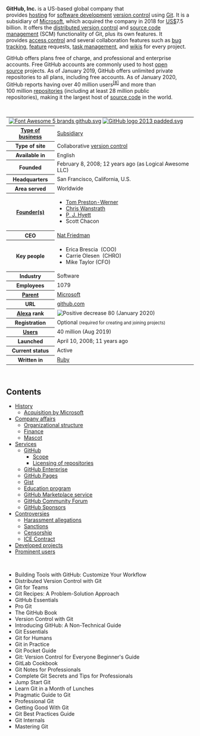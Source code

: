 
<p><strong>GitHub, Inc.</strong>&nbsp;is a US-based global company that provides&nbsp;<a title="Internet hosting service" href="https://en.wikipedia.org/wiki/Internet_hosting_service">hosting</a>&nbsp;for&nbsp;<a title="Software development" href="https://en.wikipedia.org/wiki/Software_development">software development</a>&nbsp;<a title="Version control" href="https://en.wikipedia.org/wiki/Version_control">version control</a>&nbsp;using&nbsp;<a title="Git" href="https://en.wikipedia.org/wiki/Git">Git</a>. It is a subsidiary of&nbsp;<a title="" href="https://en.wikipedia.org/wiki/Microsoft">Microsoft</a>, which acquired the company in 2018 for&nbsp;<a class="mw-redirect" title="US$" href="https://en.wikipedia.org/wiki/US$">US$</a>7.5 billion.&nbsp;It offers the&nbsp;<a title="Distributed version control" href="https://en.wikipedia.org/wiki/Distributed_version_control">distributed version control</a>&nbsp;and&nbsp;<a class="mw-redirect" title="Source code management" href="https://en.wikipedia.org/wiki/Source_code_management">source code management</a>&nbsp;(SCM) functionality of Git, plus its own features. It provides&nbsp;<a title="Access control" href="https://en.wikipedia.org/wiki/Access_control">access control</a>&nbsp;and several collaboration features such as&nbsp;<a title="Bug tracking system" href="https://en.wikipedia.org/wiki/Bug_tracking_system">bug tracking</a>,&nbsp;<a title="Software feature" href="https://en.wikipedia.org/wiki/Software_feature">feature</a>&nbsp;requests,&nbsp;<a title="Task management" href="https://en.wikipedia.org/wiki/Task_management">task management</a>, and&nbsp;<a title="Wiki" href="https://en.wikipedia.org/wiki/Wiki">wikis</a>&nbsp;for every project.</p>
<p>GitHub offers plans free of charge, and professional and enterprise accounts.&nbsp;Free GitHub accounts are commonly used to host&nbsp;<a title="Open-source software" href="https://en.wikipedia.org/wiki/Open-source_software">open source</a>&nbsp;projects.&nbsp;As of January 2019, GitHub offers unlimited private repositories to all plans, including free accounts.&nbsp;As of January 2020, GitHub reports having over 40&nbsp;million users<sup id="cite_ref-8" class="reference"><a href="https://en.wikipedia.org/wiki/GitHub#cite_note-8">[8]</a></sup>&nbsp;and more than 100&nbsp;million&nbsp;<a title="Repository (version control)" href="https://en.wikipedia.org/wiki/Repository_(version_control)">repositories</a>&nbsp;(including at least 28&nbsp;million public repositories),&nbsp;making it the largest host of&nbsp;<a title="Source code" href="https://en.wikipedia.org/wiki/Source_code">source code</a>&nbsp;in the world.</p>

</br>

<table class="infobox vcard">
<tbody>
<tr>
<td colspan="2"><a class="image" href="GitHub_logo.png"><img src="2.png" srcset="2.png" alt="Font Awesome 5 brands github.svg" width="54" height="56" data-file-width="512" data-file-height="529" /></a>&nbsp;<a class="image" href="GitHub_logo.png"><img src="GitHub_logo.png" srcset="GitHub_logo.png" alt="GitHub logo 2013 padded.svg" width="128" height="38" data-file-width="620" data-file-height="182" /></a></td>
</tr>
<tr>
<th scope="row"><a class="mw-redirect" title="Types of business entity" href="https://en.wikipedia.org/wiki/Types_of_business_entity">Type of business</a></th>
<td class="category"><a title="Subsidiary" href="https://en.wikipedia.org/wiki/Subsidiary">Subsidiary</a></td>
</tr>
<tr>
<th scope="row">
<div>Type of site</div>
</th>
<td>Collaborative&nbsp;<a title="Version control" href="https://en.wikipedia.org/wiki/Version_control">version control</a></td>
</tr>
<tr>
<th scope="row">Available&nbsp;in</th>
<td>English</td>
</tr>
<tr>
<th scope="row">Founded</th>
<td>February&nbsp;8, 2008<span class="noprint">; 12 years ago</span>&nbsp;(as Logical Awesome LLC)</td>
</tr>
<tr>
<th scope="row">Headquarters</th>
<td class="label">San Francisco, California, U.S.</td>
</tr>
<tr>
<th scope="row">Area&nbsp;served</th>
<td>Worldwide</td>
</tr>
<tr>
<th scope="row"><a title="Entrepreneurship" href="https://en.wikipedia.org/wiki/Entrepreneurship">Founder(s)</a></th>
<td>
<div class="plainlist">
<ul>
<li><a title="Tom Preston-Werner" href="https://en.wikipedia.org/wiki/Tom_Preston-Werner">Tom Preston-Werner</a></li>
<li><a title="Chris Wanstrath" href="https://en.wikipedia.org/wiki/Chris_Wanstrath">Chris Wanstrath</a></li>
<li><a title="P. J. Hyett" href="https://en.wikipedia.org/wiki/P._J._Hyett">P. J. Hyett</a></li>
<li>Scott Chacon</li>
</ul>
</div>
</td>
</tr>
<tr>
<th scope="row">CEO</th>
<td><a title="Nat Friedman" href="https://en.wikipedia.org/wiki/Nat_Friedman">Nat Friedman</a></td>
</tr>
<tr>
<th scope="row">Key&nbsp;people</th>
<td>
<div class="plainlist">
<ul>
<li>Erica Brescia &nbsp;(COO)</li>
<li>Carrie Olesen &nbsp;(CHRO)</li>
<li>Mike Taylor (CFO)</li>
</ul>
</div>
</td>
</tr>
<tr>
<th scope="row">Industry</th>
<td class="category">Software</td>
</tr>
<tr>
<th scope="row">Employees</th>
<td>1079</td>
</tr>
<tr>
<th scope="row"><a title="Holding company" href="https://en.wikipedia.org/wiki/Holding_company">Parent</a></th>
<td><a title="Microsoft" href="https://en.wikipedia.org/wiki/Microsoft">Microsoft</a></td>
</tr>
<tr>
<th scope="row">URL</th>
<td class="url"><span class="url"><a class="external text" href="https://github.com/" rel="nofollow">github<wbr />.com</a></span></td>
</tr>
<tr>
<th scope="row"><a title="Alexa Internet" href="https://en.wikipedia.org/wiki/Alexa_Internet">Alexa</a>&nbsp;rank</th>
<td><img title="Positive decrease" src="1.png" srcset="1.png" alt="Positive decrease" width="11" height="11" data-file-width="300" data-file-height="300" />&nbsp;80 (January 2020)</td>
</tr>
<tr>
<th scope="row">Registration</th>
<td>Optional&nbsp;<small>(required for creating and joining projects)</small></td>
</tr>
<tr>
<th scope="row"><a title="" href="https://en.wikipedia.org/wiki/Registered_user">Users</a></th>
<td>40 million (Aug 2019)</td>
</tr>
<tr>
<th scope="row">Launched</th>
<td>April&nbsp;10, 2008<span class="noprint">; 11 years ago</span></td>
</tr>
<tr>
<th scope="row">Current&nbsp;status</th>
<td class="category">Active</td>
</tr>
<tr>
<th scope="row">Written&nbsp;in</th>
<td><a title="Ruby (programming language)" href="https://en.wikipedia.org/wiki/Ruby_(programming_language)">Ruby</a></td>
</tr>
</tbody>
</table>
</br>

<div class="toctitle" dir="ltr" lang="en">
<h2 id="mw-toc-heading">Contents</h2>
<label class="toctogglelabel" for="toctogglecheckbox"></label></div>
<ul>
<li class="toclevel-1 tocsection-1"><a href="#History"><span class="toctext">History</span></a>
<ul>
<li class="toclevel-2 tocsection-2"><a href="#Acquisition_by_Microsoft"><span class="toctext">Acquisition by Microsoft</span></a></li>
</ul>
</li>
<li class="toclevel-1 tocsection-3"><a href="#Company_affairs"><span class="toctext">Company affairs</span></a>
<ul>
<li class="toclevel-2 tocsection-4"><a href="#Organizational_structure"><span class="toctext">Organizational structure</span></a></li>
<li class="toclevel-2 tocsection-5"><a href="#Finance"><span class="toctext">Finance</span></a></li>
<li class="toclevel-2 tocsection-6"><a href="#Mascot"><span class="toctext">Mascot</span></a></li>
</ul>
</li>
<li class="toclevel-1 tocsection-7"><a href="#Services"><span class="toctext">Services</span></a>
<ul>
<li class="toclevel-2 tocsection-8"><a href="#GitHub"><span class="toctext">GitHub</span></a>
<ul>
<li class="toclevel-3 tocsection-9"><a href="#Scope"><span class="toctext">Scope</span></a></li>
<li class="toclevel-3 tocsection-10"><a href="#Licensing_of_repositories"><span class="toctext">Licensing of repositories</span></a></li>
</ul>
</li>
<li class="toclevel-2 tocsection-11"><a href="#GitHub_Enterprise"><span class="toctext">GitHub Enterprise</span></a></li>
<li class="toclevel-2 tocsection-12"><a href="#GitHub_Pages"><span class="toctext">GitHub Pages</span></a></li>
<li class="toclevel-2 tocsection-13"><a href="#Gist"><span class="toctext">Gist</span></a></li>
<li class="toclevel-2 tocsection-14"><a href="#Education_program"><span class="toctext">Education program</span></a></li>
<li class="toclevel-2 tocsection-15"><a href="#GitHub_Marketplace_service"><span class="toctext">GitHub Marketplace service</span></a></li>
<li class="toclevel-2 tocsection-16"><a href="#GitHub_Community_Forum"><span class="toctext">GitHub Community Forum</span></a></li>
<li class="toclevel-2 tocsection-17"><a href="#GitHub_Sponsors"><span class="toctext">GitHub Sponsors</span></a></li>
</ul>
</li>
<li class="toclevel-1 tocsection-18"><a href="#Controversies"><span class="toctext">Controversies</span></a>
<ul>
<li class="toclevel-2 tocsection-19"><a href="#Harassment_allegations"><span class="toctext">Harassment allegations</span></a></li>
<li class="toclevel-2 tocsection-20"><a href="#Sanctions"><span class="toctext">Sanctions</span></a></li>
<li class="toclevel-2 tocsection-21"><a href="#Censorship"><span class="toctext">Censorship</span></a></li>
<li class="toclevel-2 tocsection-22"><a href="#ICE_Contract"><span class="toctext">ICE Contract</span></a></li>
</ul>
</li>
<li class="toclevel-1 tocsection-23"><a href="#Developed_projects"><span class="toctext">Developed projects</span></a></li>
<li class="toclevel-1 tocsection-24"><a href="#Prominent_users"><span class="toctext">Prominent users</span></a></li>
</ul>

</br>


















<ul>
                <li><a target="_blank" href="https://github.com/manjunath5496/GitHub-Books/blob/master/git(1).pdf" style="text-decoration:none;">Building Tools with GitHub: Customize Your Workflow  </a></li>
                <li><a target="_blank" href="https://github.com/manjunath5496/GitHub-Books/blob/master/git(2).pdf" style="text-decoration:none;">Distributed Version Control with Git</a></li>
                <li><a target="_blank" href="https://github.com/manjunath5496/GitHub-Books/blob/master/git(3).pdf" style="text-decoration:none;">Git for Teams</a></li>
                <li><a target="_blank" href="https://github.com/manjunath5496/GitHub-Books/blob/master/git(4).pdf" style="text-decoration:none;">Git Recipes: A Problem-Solution Approach</a></li>
                <li><a target="_blank" href="https://github.com/manjunath5496/GitHub-Books/blob/master/git(5).pdf" style="text-decoration:none;">GitHub Essentials</a></li>
                <li><a target="_blank" href="https://github.com/manjunath5496/GitHub-Books/blob/master/git(6).pdf" style="text-decoration:none;">Pro Git</a></li>
                <li><a target="_blank" href="https://github.com/manjunath5496/GitHub-Books/blob/master/git(7).pdf" style="text-decoration:none;">The GitHub Book</a></li>
                <li><a target="_blank" href="https://github.com/manjunath5496/GitHub-Books/blob/master/git(8).pdf" style="text-decoration:none;">Version Control with Git</a></li>
                <li><a target="_blank" href="https://github.com/manjunath5496/GitHub-Books/blob/master/git(9).rar" style="text-decoration:none;">Introducing GitHub: A Non-Technical Guide</a></li>
                <li><a target="_blank" href="https://github.com/manjunath5496/GitHub-Books/blob/master/git(10).pdf" style="text-decoration:none;">Git Essentials</a></li>
	  <li><a target="_blank" href="https://github.com/manjunath5496/GitHub-Books/blob/master/git(11).pdf" style="text-decoration:none;"> Git for Humans  </a></li>
                <li><a target="_blank" href="https://github.com/manjunath5496/GitHub-Books/blob/master/git(12).pdf" style="text-decoration:none;">Git in Practice</a></li>
                <li><a target="_blank" href="https://github.com/manjunath5496/GitHub-Books/blob/master/git(13).pdf" style="text-decoration:none;">Git Pocket Guide</a></li>
                <li><a target="_blank" href="https://github.com/manjunath5496/GitHub-Books/blob/master/git(14).pdf" style="text-decoration:none;">Git: Version Control for Everyone Beginner's Guide</a></li>
                <li><a target="_blank" href="https://github.com/manjunath5496/GitHub-Books/blob/master/git(15).pdf" style="text-decoration:none;">GitLab Cookbook</a></li>
                <li><a target="_blank" href="https://github.com/manjunath5496/GitHub-Books/blob/master/git(16).pdf" style="text-decoration:none;">Git Notes for Professionals</a></li>
                <li><a target="_blank" href="https://github.com/manjunath5496/GitHub-Books/blob/master/git(17).pdf" style="text-decoration:none;">Complete Git Secrets and Tips for Professionals</a></li>
                <li><a target="_blank" href="https://github.com/manjunath5496/GitHub-Books/blob/master/git(18).pdf" style="text-decoration:none;">Jump Start Git</a></li>
                <li><a target="_blank" href="https://github.com/manjunath5496/GitHub-Books/blob/master/git(19).pdf" style="text-decoration:none;">Learn Git in a Month of Lunches</a></li>
                <li><a target="_blank" href="https://github.com/manjunath5496/GitHub-Books/blob/master/git(20).pdf" style="text-decoration:none;">Pragmatic Guide to Git</a></li>	
	
 <li><a target="_blank" href="https://github.com/manjunath5496/GitHub-Books/blob/master/git(21).pdf" style="text-decoration:none;">Professional Git</a></li>
	
<li><a target="_blank" href="https://github.com/manjunath5496/GitHub-Books/blob/master/git(22).pdf" style="text-decoration:none;">Getting Good With Git</a></li>
  <li><a target="_blank" href="https://github.com/manjunath5496/GitHub-Books/blob/master/git(23).pdf" style="text-decoration:none;">Git Best Practices Guide</a></li>
 <li><a target="_blank" href="https://github.com/manjunath5496/GitHub-Books/blob/master/git(24).pdf" style="text-decoration:none;">Git
Internals</a></li>	
	
 <li><a target="_blank" href="https://github.com/manjunath5496/GitHub-Books/blob/master/git(25).pdf" style="text-decoration:none;">Mastering Git</a></li>
	
	
	
	
	
	
	
	
	
</ul>

